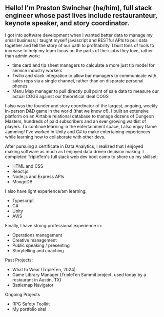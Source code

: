 ## Hello! I'm Preston Swincher (he/him), full stack engineer whose past lives include restauranteur, keynote speaker, and story coordinator.

I got into software development when I wanted better data to manage my small business; I taught myself javascript and RESTful APIs to pull data together and tell the story of our path to profitability. I built tons of tools to increase to help my team focus on the parts of their jobs they love, rather than admin work:
* time card and tip sheet managers to calculate a more just tip model for service industry workers
* Twilio and slack integration to allow bar managers to communicate with sales reps via a single channel, rather than on disparate personal phones
* Menu Map manager to pull directly pull point of sale data to measure our actual COGS against our theoretical ideal COGS

I also was the founder and story coordinator of the largest, ongoing, weekly in-person D&D game in the world (that we know of). I built an extensive platform on an Airtable relational database to manage dozens of Dungeon Masters, hundreds of paid subscribers and an ever growing waitlist of players. To continue learning in the entertainment space, I also enjoy Game Jamming! I've worked in Unity and C# to make entertaining experiences while learning how to collaborate with other devs.

After pursuing a certificate in Data Analytics, I realized that I enjoyed making software as much as I enjoyed data driven decision making. I completed TripleTen's full stack web dev boot camp to shore up my skillset:
* HTML and CSS
* React.js
* Node.js and Express APIs
* MongoDB

I also have light experience/am learning:
* Typescript
* C#
* Unity
* AWS

Finally, I have strong professional experience in:
* Operations management
* Creative management
* Public speaking / presenting
* Storytelling and coaching

Past Projects:
* What to Wear (TripleTen, 2024)
* Game Library Manager (TripleTen Summit project, used today by a restaurant in Austin, TX)
* Battlemap Navigator

Ongoing Projects
* RPG Safety Toolkit
* My portfolio site!
